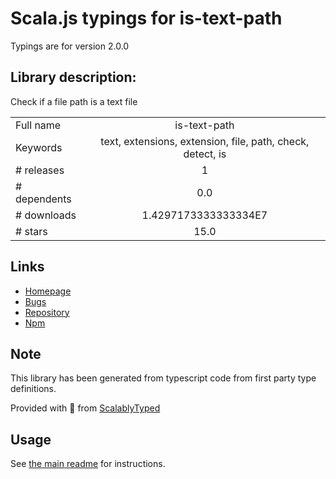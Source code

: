 
# Scala.js typings for is-text-path

Typings are for version 2.0.0

## Library description:
Check if a file path is a text file

|                    |                 |
| ------------------ | :-------------: |
| Full name          | is-text-path |
| Keywords           | text, extensions, extension, file, path, check, detect, is |
| # releases         | 1 |
| # dependents       | 0.0 |
| # downloads        | 1.4297173333333334E7 |
| # stars            | 15.0 |

## Links
- [Homepage](https://github.com/sindresorhus/is-text-path#readme)
- [Bugs](https://github.com/sindresorhus/is-text-path/issues)
- [Repository](https://github.com/sindresorhus/is-text-path)
- [Npm](https://www.npmjs.com/package/is-text-path)
    


## Note
This library has been generated from typescript code from first party type definitions.

Provided with :purple_heart: from [ScalablyTyped](https://github.com/oyvindberg/ScalablyTyped)

## Usage
See [the main readme](../../readme.md) for instructions.


